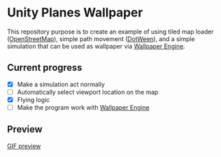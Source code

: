 # Unity Planes Wallpaper
This repository purpose is to create an example of using tiled map loader ([OpenStreetMap](https://wiki.openstreetmap.org/wiki/Tiles)), simple path movement ([DotWeen](http://dotween.demigiant.com/)), and a simple simulation that can be used as wallpaper via [Wallpaper Engine](https://store.steampowered.com/app/431960/Wallpaper_Engine/).
## Current progress
- [x] Make a simulation act normally
- [ ] Automatically select viewport location on the map
- [x] Flying logic
- [ ] Make the program work with [Wallpaper Engine](https://store.steampowered.com/app/431960/Wallpaper_Engine/)
## Preview
[GIF preview](https://ibb.co/ScJYb4h)
